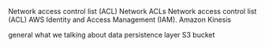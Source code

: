Network access control list (ACL)
Network ACLs
Network access control list (ACL)
AWS Identity and Access Management (IAM).
Amazon Kinesis


general what we talking about 
data persistence layer
 S3 bucket